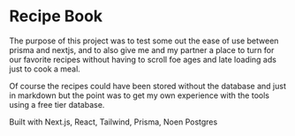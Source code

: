 # Recipe Book
The purpose of this project was to test some out the ease  of use between prisma and nextjs, and to also give me and my partner a place to turn for our favorite recipes without having to scroll foe ages and late loading ads just to cook a meal.

Of course the recipes could have been stored without the database and just in markdown but the point was to get my own experience with the tools using a free tier database.

Built with Next.js, React, Tailwind, Prisma, Noen Postgres
